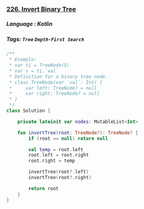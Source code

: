 ### [226. Invert Binary Tree](https://leetcode.com/problems/invert-binary-tree/?envType=study-plan&id=data-structure-i)

##### Language : Kotlin

##### Tags: `Tree` `Depth-First Search`


```kotlin
/**
 * Example:
 * var ti = TreeNode(5)
 * var v = ti.`val`
 * Definition for a binary tree node.
 * class TreeNode(var `val`: Int) {
 *     var left: TreeNode? = null
 *     var right: TreeNode? = null
 * }
 */
class Solution {

    private lateinit var nodes: MutableList<Int>

    fun invertTree(root: TreeNode?): TreeNode? {
        if (root == null) return null

        val temp = root.left
        root.left = root.right
        root.right = temp

        invertTree(root?.left)
        invertTree(root?.right)

        return root
    }
}
```

